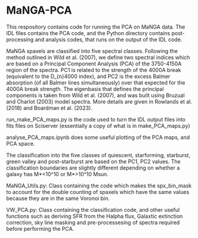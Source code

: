 # MaNGA-PCA
This respository contains code for running the PCA on MaNGA data. The IDL files contains the PCA code, and the Python directory contains post-processing and analysis codes, that runs on the output of the IDL code.

MaNGA spaxels are classified into five spectral classes. Following the method outlined in Wild et al. (2007), we define two spectral indices which are based on a Principal Component Analysis (PCA) of the 3750-4150A region of the spectra. PC1 is related to the strength of the 4000A break (equivalent to the D_{n}4000 index), and PC2 is the excess Balmer absorption (of all Balmer lines simultaneously) over that expected for the 4000A break strength. The eigenbasis that defines the principal components is taken from Wild et al. (2007), and was built using Bruzual and Charlot (2003) model spectra. More details are given in Rowlands et al. (2018) and Boardman et al. (2023).

run_make_PCA_maps.py is the code used to turn the IDL output files into fits files on Sciserver (essentially a copy of what is in make_PCA_maps.py)	

analyse_PCA_maps.ipynb does some useful plotting of the PCA maps, and PCA space.

The classification into the five classes of quiescent, starforming, starburst, green valley and post-starburst are based on the PC1, PC2 values. The classification boundaries are slightly different depending on whether a galaxy has M*<10^10 or M*>10^10 Msun.

MaNGA_Utils.py: Class containing the code which makes the spx_bin_mask to account for the double counting of spaxels which have the same values because they are in the same Voronoi bin.

VW_PCA.py: Class containing the classification code, and other useful functions such as deriving SFR from the Halpha flux, Galaxtic extinction correction, sky line masking and pre-processesing of spectra required before performing the PCA.
